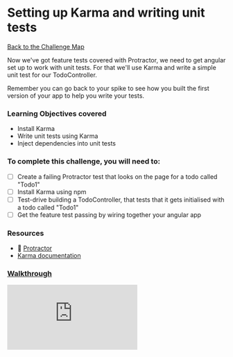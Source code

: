 # Setting up Karma and writing unit tests

[Back to the Challenge Map](00_challenge_map.md)

Now we've got feature tests covered with Protractor, we need to get angular set
up to work with unit tests. For that we'll use Karma and write a simple unit
test for our TodoController.

Remember you can go back to your spike to see how you built the first version of
your app to help you write your tests.

### Learning Objectives covered
- Install Karma
- Write unit tests using Karma
- Inject dependencies into unit tests

### To complete this challenge, you will need to:

- [ ] Create a failing Protractor test that looks on the page for a todo called "Todo1"
- [ ] Install Karma using npm
- [ ] Test-drive building a  TodoController, that tests that it
  gets initialised with a todo called "Todo1"
- [ ] Get the feature test passing by wiring together your angular app

### Resources

- :pill: [Protractor](https://github.com/makersacademy/course/blob/master/pills/protractor.md)
- [Karma documentation](https://docs.angularjs.org/guide/unit-testing)

### [Walkthrough](walkthroughs/10_karma.md)


![Tracking pixel](https://githubanalytics.herokuapp.com/course/further_javascript/deprecated/angular_challenges_and_walkthroughs/10_karma.md)
